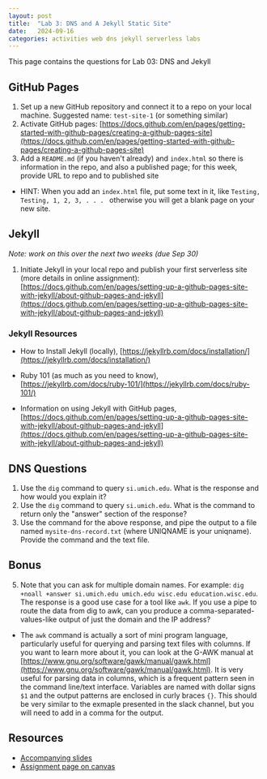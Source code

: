 ```yaml
---
layout: post
title:  "Lab 3: DNS and A Jekyll Static Site"
date:   2024-09-16
categories: activities web dns jekyll serverless labs
---
```



This page contains the questions for Lab 03: DNS and Jekyll

## GitHub Pages

1. Set up a new GitHub repository and connect it to a repo on your local machine. Suggested name: `test-site-1` (or something similar)
2. Activate GitHub pages: [https://docs.github.com/en/pages/getting-started-with-github-pages/creating-a-github-pages-site](https://docs.github.com/en/pages/getting-started-with-github-pages/creating-a-github-pages-site)
3. Add a `README.md` (if you haven't already) and `index.html` so there is information in the repo, and also a published page; for this week, provide URL to repo and to published site
  * HINT: When you add an `index.html` file, put some text in it, like `Testing, Testing, 1, 2, 3, . . . ` otherwise you will get a blank page on your new site. 

## Jekyll

_Note: work on this over the next two weeks (due Sep 30)_

1. Initiate Jekyll in your local repo and publish your first serverless site (more details in online assignment): [https://docs.github.com/en/pages/setting-up-a-github-pages-site-with-jekyll/about-github-pages-and-jekyll](https://docs.github.com/en/pages/setting-up-a-github-pages-site-with-jekyll/about-github-pages-and-jekyll)

### Jekyll Resources

* How to Install Jekyll (locally), [https://jekyllrb.com/docs/installation/](https://jekyllrb.com/docs/installation/)
* Ruby 101 (as much as you need to know), [https://jekyllrb.com/docs/ruby-101/](https://jekyllrb.com/docs/ruby-101/)

* Information on using Jekyll with GitHub pages, [https://docs.github.com/en/pages/setting-up-a-github-pages-site-with-jekyll/about-github-pages-and-jekyll](https://docs.github.com/en/pages/setting-up-a-github-pages-site-with-jekyll/about-github-pages-and-jekyll)

## DNS Questions

1. Use the `dig` command to query `si.umich.edu`. What is the response and how would you explain it?
2. Use the `dig` command to query `si.umich.edu`. What is the command to return only the "answer" section of the response?  
3. Use the command for the above response, and pipe the output to a file named `mysite-dns-record.txt` (where UNIQNAME is your uniqname). Provide the command and the text file.

## Bonus

5. Note that you can ask for multiple domain names. For example: `dig +noall +answer si.umich.edu umich.edu wisc.edu education.wisc.edu`. The response is a good use case for a tool like `awk`. If you use a pipe to route the data from dig to awk, can you produce a comma-separated-values-like output of just the domain and the IP address? 
  * The `awk` command is actually a sort of mini program language, particularly useful for querying and parsing text files with columns. If you want to learn more about it, you can look at the G-AWK manual at [https://www.gnu.org/software/gawk/manual/gawk.html](https://www.gnu.org/software/gawk/manual/gawk.html). It is very useful for parsing data in columns, which is a frequent pattern seen in the command line/text interface. Variables are named with dollar signs `$1` and the output patterns are enclosed in curly braces `{}`. This should be very similar to the exmaple presented in the slack channel, but you will need to add in a comma for the output.

  ## Resources

* [Accompanying slides][slides]
* [Assignment page on canvas][canvas-link]

[slides]: https://docs.google.com/presentation/d/1iSu3lnByhIsORFVL93oMJ-zAog23SaKpj_bo5VA4V70/edit?usp=sharing
[canvas-link]: https://umich.instructure.com/courses/698670/assignments/2472580
